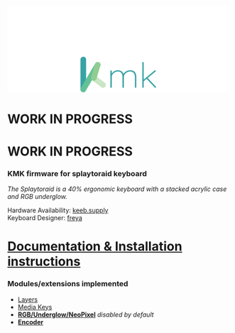 <picture>
  <source media="(prefers-color-scheme: dark)" srcset="docs/images/splaytoraid_kmk.svg">
  <source media="(prefers-color-scheme: light)" srcset="docs/images/splaytoraid_kmk_dark.svg">
  <img alt="splaytoraid kmk logo" width="500" src="docs/images/splaytoraid_kmk.svg">
</picture>

# WORK IN PROGRESS
# WORK IN PROGRESS
### KMK firmware for splaytoraid keyboard
*The Splaytoraid is a 40% ergonomic keyboard with a stacked acrylic case and RGB underglow.*

Hardware Availability: [keeb.supply](https://keeb.supply/products/splaytoraid-messenger-edition)   
Keyboard Designer: [freya](https://linktr.ee/freya_irl)

# [Documentation & Installation instructions](https://moritz-john.github.io/kmk-config-splaytoraid/)
### Modules/extensions implemented

- [Layers](https://github.com/KMKfw/kmk_firmware/blob/master/docs/en/layers.md)
- [Media Keys](https://github.com/KMKfw/kmk_firmware/blob/master/docs/en/media_keys.md)
- [**RGB/Underglow/NeoPixel**](http://kmkfw.io/docs/rgb) *disabled by default*
- [**Encoder**](https://github.com/KMKfw/kmk_firmware/blob/master/docs/en/scanners.md#rotary-encoder-scanners)
